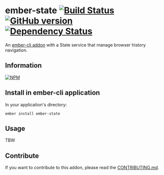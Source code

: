 # ember-state [![Build Status](https://travis-ci.org/BBVAEngineering/ember-state.svg?branch=master)](https://travis-ci.org/BBVAEngineering/ember-state) [![GitHub version](https://badge.fury.io/gh/BBVAEngineering%2Fember-state.svg)](https://badge.fury.io/gh/BBVAEngineering%2Fember-state) [![Dependency Status](https://david-dm.org/BBVAEngineering/ember-state.svg)](https://david-dm.org/BBVAEngineering/ember-state)

An [ember-cli addon](http://www.ember-cli.com/) with a State service that manage browser history navigation.

## Information

[![NPM](https://nodei.co/npm/ember-state.png?downloads=true&downloadRank=true)](https://nodei.co/npm/ember-state/)

## Install in ember-cli application

In your application's directory:

    ember install ember-state

## Usage

TBW

## Contribute

If you want to contribute to this addon, please read the [CONTRIBUTING.md](CONTRIBUTING.md).

